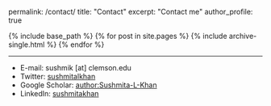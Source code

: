 <!-- ---
layout: archive
title: "Contact"
permalink: /contact-archive/
author_profile: true
--- -->

permalink: /contact/
title: "Contact"
excerpt: "Contact me"
author_profile: true

{% include base_path %}
{% for post in site.pages %}
  {% include archive-single.html %}
{% endfor %}

<!-- {% include base_path %}
{% for post in site.pages %}
  {% include archive-single.html %}
{% endfor %} -->
---

* E-mail: sushmik [at] clemson.edu
* Twitter: [sushmitalkhan](http://twitter.com/sushmitalkhan)
* Google Scholar: [author:Sushmita-L-Khan](https://scholar.google.com/citations?user=QAn9xN8AAAAJ&hl=en)
* LinkedIn: [sushmitakhan](https://www.linkedin.com/in/sushmitakhan/)
<!-- * Medium: [sushmita_khan](https://medium.com/@sushmita_khan) -->
